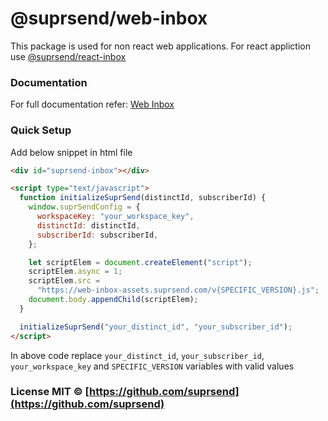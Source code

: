 # @suprsend/web-inbox

This package is used for non react web applications. For react appliction use [@suprsend/react-inbox](https://docs.suprsend.com/docs/inbox-react)

### Documentation

For full documentation refer: [Web Inbox](https://docs.suprsend.com/docs/node)

### Quick Setup

Add below snippet in html file

```html
<div id="suprsend-inbox"></div>

<script type="text/javascript">
  function initializeSuprSend(distinctId, subscriberId) {
    window.suprSendConfig = {
      workspaceKey: "your_workspace_key",
      distinctId: distinctId,
      subscriberId: subscriberId,
    };

    let scriptElem = document.createElement("script");
    scriptElem.async = 1;
    scriptElem.src =
      "https://web-inbox-assets.suprsend.com/v{SPECIFIC_VERSION}.js";
    document.body.appendChild(scriptElem);
  }

  initializeSuprSend("your_distinct_id", "your_subscriber_id");
</script>
```

In above code replace `your_distinct_id`, `your_subscriber_id`,
`your_workspace_key` and `SPECIFIC_VERSION` variables with valid values

### License MIT © [https://github.com/suprsend](https://github.com/suprsend)
